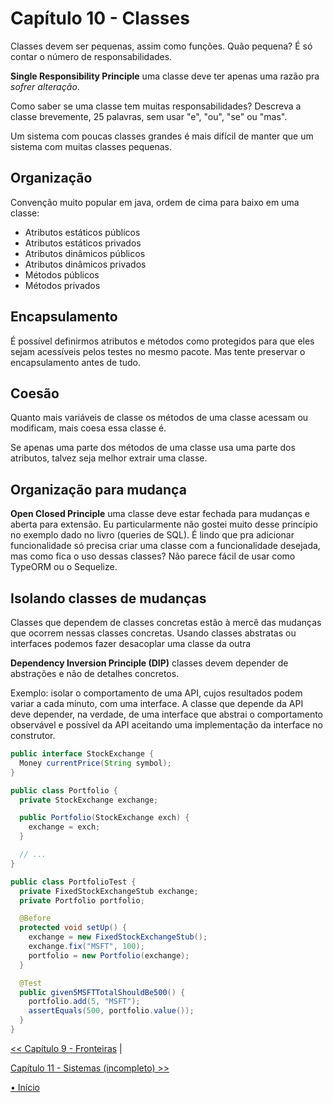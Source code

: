 # Capítulo 10 - Classes
Classes devem ser pequenas, assim como funções. Quão pequena? É só contar o 
número de responsabilidades.

**Single Responsibility Principle** uma classe deve ter apenas uma razão pra
_sofrer alteração_.

Como saber se uma classe tem muitas responsabilidades? Descreva a classe 
brevemente, 25 palavras, sem usar "e", "ou", "se" ou "mas".

Um sistema com poucas classes grandes é mais difícil de manter que um sistema
com muitas classes pequenas.

## Organização
Convenção muito popular em java, ordem de cima para baixo em uma classe: 

- Atributos estáticos públicos
- Atributos estáticos privados
- Atributos dinâmicos públicos
- Atributos dinâmicos privados
- Métodos públicos
- Métodos privados


## Encapsulamento
É possível definirmos atributos e métodos como protegidos para que eles sejam 
acessíveis pelos testes no mesmo pacote. Mas tente preservar o encapsulamento
antes de tudo.


## Coesão
Quanto mais variáveis de classe os métodos de uma classe acessam ou modificam, 
mais coesa essa classe é.

Se apenas uma parte dos métodos de uma classe usa uma parte dos atributos, talvez 
seja melhor extrair uma classe.


## Organização para mudança
**Open Closed Principle** uma classe deve estar fechada para mudanças e aberta
para extensão. Eu particularmente não gostei muito desse princípio no exemplo
dado no livro (queries de SQL). É lindo que pra adicionar funcionalidade só 
precisa criar uma classe com a funcionalidade desejada, mas como fica o uso 
dessas classes? Não parece fácil de usar como TypeORM ou o Sequelize.


## Isolando classes de mudanças
Classes que dependem de classes concretas estão à mercê das mudanças que ocorrem nessas classes concretas. Usando classes abstratas ou interfaces podemos fazer desacoplar uma classe da outra

**Dependency Inversion Principle (DIP)**  classes devem depender de abstrações e 
não de detalhes concretos.

Exemplo: isolar o comportamento de uma API, cujos resultados podem variar a cada
minuto, com uma interface. A classe que depende da API deve depender, na 
verdade, de uma interface que abstrai o comportamento observável e possível da 
API aceitando uma implementação da interface no construtor.

```java
public interface StockExchange {
  Money currentPrice(String symbol);
}

public class Portfolio {
  private StockExchange exchange;

  public Portfolio(StockExchange exch) {
    exchange = exch;
  }

  // ...
}

public class PortfolioTest {
  private FixedStockExchangeStub exchange;
  private Portfolio portfolio;

  @Before
  protected void setUp() {
    exchange = new FixedStockExchangeStub();
    exchange.fix("MSFT", 100);
    portfolio = new Portfolio(exchange);
  }

  @Test
  public given5MSFTTotalShouldBe500() {
    portfolio.add(5, "MSFT");
    assertEquals(500, portfolio.value());
  }
}
```

[<< Capítulo 9 - Fronteiras](./../chap09_UnitTests/README.md)
|
<!-- [Capítulo 11 - Sistemas >>](./../chap11_Systems/README.md) -->
[Capítulo 11 - Sistemas (incompleto) >>](./../chap11_Systems-incomplete/README.md)

[• Início](../../README.md)

